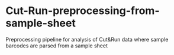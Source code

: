 # Cut-Run-preprocessing-from-sample-sheet
Preprocessing pipeline for analysis of Cut&amp;Run data where sample barcodes are parsed from a sample sheet
